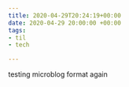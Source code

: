 ```yaml
---
title: 2020-04-29T20:24:19+00:00
date: 2020-04-29 20:00:00 +00:00
tags:
- til
- tech

---
```

testing microblog format again
